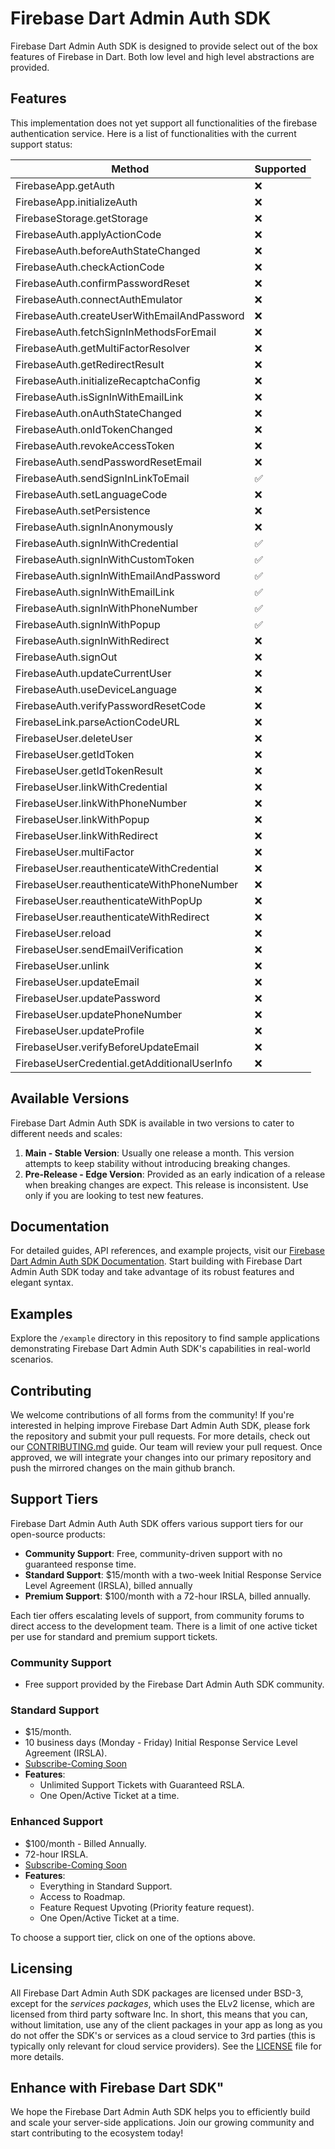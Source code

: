 # Firebase Dart Admin Auth SDK

Firebase Dart Admin Auth SDK is designed to provide select out of the box features of Firebase in Dart.  Both low level and high level abstractions are provided.

## Features
This implementation does not yet support all functionalities of the firebase authentication service. Here is a list of functionalities with the current support status:

| Method                                      | Supported |
|---------------------------------------------|-----------|
| FirebaseApp.getAuth                          | ❌        |
| FirebaseApp.initializeAuth                   | ❌        |
| FirebaseStorage.getStorage                   | ❌        |
| FirebaseAuth.applyActionCode                 | ❌       |
| FirebaseAuth.beforeAuthStateChanged          | ❌        |
| FirebaseAuth.checkActionCode                 | ❌        |
| FirebaseAuth.confirmPasswordReset            | ❌        |
| FirebaseAuth.connectAuthEmulator             | ❌        |
| FirebaseAuth.createUserWithEmailAndPassword  | ❌        |
| FirebaseAuth.fetchSignInMethodsForEmail      | ❌        |
| FirebaseAuth.getMultiFactorResolver          | ❌        |
| FirebaseAuth.getRedirectResult               | ❌        |
| FirebaseAuth.initializeRecaptchaConfig       | ❌        |
| FirebaseAuth.isSignInWithEmailLink           | ❌        |
| FirebaseAuth.onAuthStateChanged              | ❌        |
| FirebaseAuth.onIdTokenChanged                | ❌        |
| FirebaseAuth.revokeAccessToken               | ❌        |
| FirebaseAuth.sendPasswordResetEmail          | ❌        |
| FirebaseAuth.sendSignInLinkToEmail           | ✅        |
| FirebaseAuth.setLanguageCode                 | ❌        |
| FirebaseAuth.setPersistence                  | ❌        |
| FirebaseAuth.signInAnonymously               | ❌        |
| FirebaseAuth.signInWithCredential            | ✅        |
| FirebaseAuth.signInWithCustomToken           | ✅        |
| FirebaseAuth.signInWithEmailAndPassword      | ✅        |
| FirebaseAuth.signInWithEmailLink             | ✅        |
| FirebaseAuth.signInWithPhoneNumber           | ✅        |
| FirebaseAuth.signInWithPopup                 | ✅        |
| FirebaseAuth.signInWithRedirect              | ❌        |
| FirebaseAuth.signOut                         | ❌        |
| FirebaseAuth.updateCurrentUser               | ❌        |
| FirebaseAuth.useDeviceLanguage               | ❌        |
| FirebaseAuth.verifyPasswordResetCode         | ❌        |
| FirebaseLink.parseActionCodeURL              | ❌        |
| FirebaseUser.deleteUser                      | ❌        |
| FirebaseUser.getIdToken                      | ❌        |
| FirebaseUser.getIdTokenResult                | ❌        |
| FirebaseUser.linkWithCredential              | ❌        |
| FirebaseUser.linkWithPhoneNumber             | ❌        |
| FirebaseUser.linkWithPopup                   | ❌        |
| FirebaseUser.linkWithRedirect                | ❌        |
| FirebaseUser.multiFactor                     | ❌        |
| FirebaseUser.reauthenticateWithCredential    | ❌        |
| FirebaseUser.reauthenticateWithPhoneNumber   | ❌        |
| FirebaseUser.reauthenticateWithPopUp         | ❌        |
| FirebaseUser.reauthenticateWithRedirect      | ❌        |
| FirebaseUser.reload                          | ❌        |
| FirebaseUser.sendEmailVerification           | ❌        |
| FirebaseUser.unlink                          | ❌        |
| FirebaseUser.updateEmail                     | ❌        |
| FirebaseUser.updatePassword                  | ❌        |
| FirebaseUser.updatePhoneNumber               | ❌        |
| FirebaseUser.updateProfile                   | ❌        |
| FirebaseUser.verifyBeforeUpdateEmail         | ❌        |
| FirebaseUserCredential.getAdditionalUserInfo | ❌        |


## Available Versions

Firebase Dart Admin Auth SDK is available in two versions to cater to different needs and scales:

1. **Main - Stable Version**: Usually one release a month.  This version attempts to keep stability without introducing breaking changes.
2. **Pre-Release - Edge Version**: Provided as an early indication of a release when breaking changes are expect.  This release is inconsistent. Use only if you are looking to test new features.

## Documentation

For detailed guides, API references, and example projects, visit our [Firebase Dart Admin Auth SDK Documentation](https://aortem.gitbook.io/firebase-dart-auth-admin-sdk). Start building with  Firebase Dart Admin Auth SDK today and take advantage of its robust features and elegant syntax.

## Examples

Explore the `/example` directory in this repository to find sample applications demonstrating  Firebase Dart Admin Auth SDK's capabilities in real-world scenarios.

## Contributing

We welcome contributions of all forms from the community! If you're interested in helping improve  Firebase Dart Admin Auth SDK, please fork the repository and submit your pull requests. For more details, check out our [CONTRIBUTING.md](CONTRIBUTING.md) guide.  Our team will review your pull request. Once approved, we will integrate your changes into our primary repository and push the mirrored changes on the main github branch.

## Support Tiers

 Firebase Dart Admin Auth Auth SDK offers various support tiers for our open-source products:

- **Community Support**: Free, community-driven support with no guaranteed response time.
- **Standard Support**: $15/month with a two-week Initial Response Service Level Agreement (IRSLA), billed annually
- **Premium Support**: $100/month with a 72-hour IRSLA, billed annually.

Each tier offers escalating levels of support, from community forums to direct access to the development team.  There is a limit of one active ticket per use for standard and premium support tickets.

### Community Support
- Free support provided by the Firebase Dart Admin Auth SDK community.

### Standard Support
- $15/month.
- 10 business days (Monday - Friday) Initial Response Service Level Agreement (IRSLA).
- [Subscribe-Coming Soon]()
- **Features**:
  - Unlimited Support Tickets with Guaranteed RSLA.
  - One Open/Active Ticket at a time. 

### Enhanced Support
- $100/month - Billed Annually.
- 72-hour IRSLA.
- [Subscribe-Coming Soon]()
- **Features**:
  - Everything in Standard Support.
  - Access to Roadmap.
  - Feature Request Upvoting (Priority feature request).
  - One Open/Active Ticket at a time.

To choose a support tier, click on one of the options above.

## Licensing

All  Firebase Dart Admin Auth SDK packages are licensed under BSD-3, except for the *services packages*, which uses the ELv2 license, which are licensed from third party software  Inc. In short, this means that you can, without limitation, use any of the client packages in your app as long as you do not offer the SDK's or services as a cloud service to 3rd parties (this is typically only relevant for cloud service providers).  See the [LICENSE](LICENSE.md) file for more details.


## Enhance with  Firebase Dart SDK"

We hope the Firebase Dart Admin Auth SDK helps you to efficiently build and scale your server-side applications. Join our growing community and start contributing to the ecosystem today!